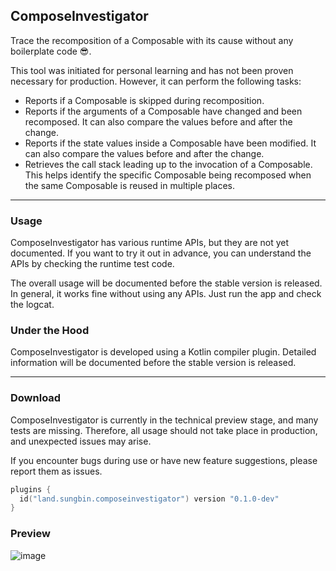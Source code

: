 ## ComposeInvestigator

Trace the recomposition of a Composable with its cause without any boilerplate code 😎.

This tool was initiated for personal learning and has not been proven necessary for production. However, it can perform the following tasks:

- Reports if a Composable is skipped during recomposition.
- Reports if the arguments of a Composable have changed and been recomposed. It can also compare the values before and after the change.
- Reports if the state values inside a Composable have been modified. It can also compare the values before and after the change.
- Retrieves the call stack leading up to the invocation of a Composable. This helps identify the specific Composable being recomposed when the same Composable is reused in multiple places.

---

### Usage

ComposeInvestigator has various runtime APIs, but they are not yet documented. If you want to try it out in advance, you can understand the APIs by checking the runtime test code.

The overall usage will be documented before the stable version is released. In general, it works fine without using any APIs. Just run the app and check the logcat.

### Under the Hood

ComposeInvestigator is developed using a Kotlin compiler plugin. Detailed information will be documented before the stable version is released.

---

### Download

ComposeInvestigator is currently in the technical preview stage, and many tests are missing. Therefore, all usage should not take place in production, and unexpected issues may arise.

If you encounter bugs during use or have new feature suggestions, please report them as issues.

```kotlin
plugins {
  id("land.sungbin.composeinvestigator") version "0.1.0-dev"
}
```

### Preview

![image](https://github.com/jisungbin/ComposeInvestigator/assets/40740128/98991bd9-97f2-47a7-9cc9-6f9cd1cda0e3)

